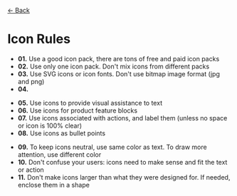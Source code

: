 [&larr; Back](./README.md)

# Icon Rules

- **01.** Use a good icon pack, there are tons of free and paid icon packs
- **02.** Use only one icon pack. Don't mix icons from different packs
- **03.** Use SVG icons or icon fonts. Don't use bitmap image format (jpg and png)
- **04.**

<div></div>

- **05.** Use icons to provide visual assistance to text
- **06.** Use icons for product feature blocks
- **07.** Use icons associated with actions, and label them (unless no space or icon is 100% clear)
- **08.** Use icons as bullet points

<div></div>

- **09.** To keep icons neutral, use same color as text. To draw more attention, use different color
- **10.** Don't confuse your users: icons need to make sense and fit the text or action
- **11.** Don't make icons larger than what they were designed for. If needed, enclose them in a shape

<br>
